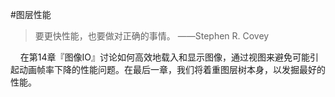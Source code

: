 #图层性能

>要更快性能，也要做对正确的事情。
>——Stephen R. Covey

&nbsp;&nbsp;&nbsp;&nbsp;在第14章『图像IO』讨论如何高效地载入和显示图像，通过视图来避免可能引起动画帧率下降的性能问题。在最后一章，我们将着重图层树本身，以发掘最好的性能。
